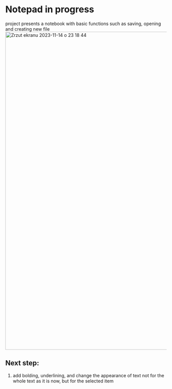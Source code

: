 # Notepad in progress
project presents a notebook with basic functions such as saving, opening and creating new file 
<img width="994" alt="Zrzut ekranu 2023-11-14 o 23 18 44" src="https://github.com/MagdalenaRosa/Notepad/assets/128220619/08de0976-a414-4171-ba5b-f01fe6d0ee95">


## Next step:

1. add bolding, underlining, and change the appearance of text not for the whole text as it is now, but for the selected item   
